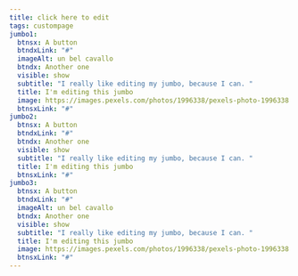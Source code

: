 ```yaml
---
title: click here to edit
tags: custompage
jumbo1:
  btnsx: A button
  btndxLink: "#"
  imageAlt: un bel cavallo
  btndx: Another one
  visible: show
  subtitle: "I really like editing my jumbo, because I can. "
  title: I'm editing this jumbo
  image: https://images.pexels.com/photos/1996338/pexels-photo-1996338.jpeg?auto=compress&cs=tinysrgb&h=750&w=1260
  btnsxLink: "#"
jumbo2:
  btnsx: A button
  btndxLink: "#"
  btndx: Another one
  visible: show
  subtitle: "I really like editing my jumbo, because I can. "
  title: I'm editing this jumbo
  btnsxLink: "#"
jumbo3:
  btnsx: A button
  btndxLink: "#"
  imageAlt: un bel cavallo
  btndx: Another one
  visible: show
  subtitle: "I really like editing my jumbo, because I can. "
  title: I'm editing this jumbo
  image: https://images.pexels.com/photos/1996338/pexels-photo-1996338.jpeg?auto=compress&cs=tinysrgb&h=750&w=1260
  btnsxLink: "#"
---
```

